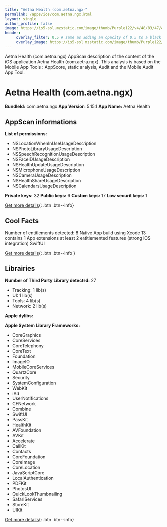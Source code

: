 ```yaml
---
title: "Aetna Health (com.aetna.ngx)"
permalink: /apps/ios/com.aetna.ngx.html
layout: single
author_profile: false
image: https://is5-ssl.mzstatic.com/image/thumb/Purple122/v4/48/83/47/488347b6-cdd7-c9e8-24ac-4b80aa5a0c47/AppIcon-1x_U007emarketing-0-0-0-8-0-0-85-220.png/512x512bb.jpg
header: 
     overlay_filter: 0.5 # same as adding an opacity of 0.5 to a black background
     overlay_image: https://is5-ssl.mzstatic.com/image/thumb/Purple122/v4/48/83/47/488347b6-cdd7-c9e8-24ac-4b80aa5a0c47/AppIcon-1x_U007emarketing-0-0-0-8-0-0-85-220.png/512x512bb.jpg
---
```

Aetna Health (com.aetna.ngx) AppScan description of the content of the iOS application Aetna Health (com.aetna.ngx). This analysis is based on the Mobile App Tools : AppScore, static analysis, Audit and the Mobile Audit App Tool.

# Aetna Health (com.aetna.ngx)

**BundleId:** com.aetna.ngx
**App Version:** 5.15.1
**App Name:** Aetna Health


## AppScan informations 

**List of permissions:** 
- NSLocationWhenInUseUsageDescription
- NSPhotoLibraryUsageDescription
- NSSpeechRecognitionUsageDescription
- NSFaceIDUsageDescription
- NSHealthUpdateUsageDescription
- NSMicrophoneUsageDescription
- NSCameraUsageDescription
- NSHealthShareUsageDescription
- NSCalendarsUsageDescription
  
  
**Private keys:** 32
**Public keys:** 6
**Custom keys:** 17
**Low securit keys:** 1
  
[Get more details](/pricing.html){: .btn .btn--info}

## Cool Facts

Number of entitlements detected: 8
Native App
build using Xcode 13
contains 1 App extensions
at least 2 entitlemented features (strong iOS integration)
SwiftUI
  
[Get more details](/pricing.html){: .btn .btn--info }

## Librairies 
**Number of Third Party Library detected:** 27
- Tracking: 1 lib(s)
- UI: 1 lib(s)
- Tools: 4 lib(s)
- Network: 2 lib(s)


**Apple dylibs:**


**Apple System Library Frameworks:**
- CoreGraphics
- CoreServices
- CoreTelephony
- CoreText
- Foundation
- ImageIO
- MobileCoreServices
- QuartzCore
- Security
- SystemConfiguration
- WebKit
- iAd
- UserNotifications
- CFNetwork
- Combine
- SwiftUI
- PassKit
- HealthKit
- AVFoundation
- AVKit
- Accelerate
- CallKit
- Contacts
- CoreFoundation
- CoreImage
- CoreLocation
- JavaScriptCore
- LocalAuthentication
- PDFKit
- PhotosUI
- QuickLookThumbnailing
- SafariServices
- StoreKit
- UIKit


  
[Get more details](/pricing.html){: .btn .btn--info}

